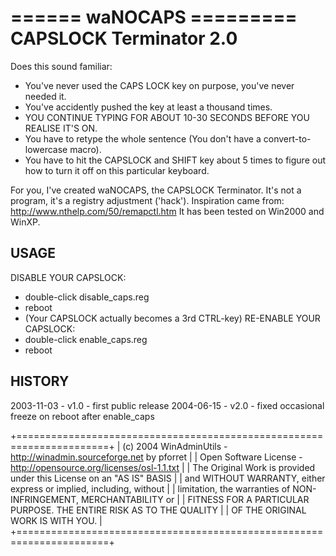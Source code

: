 ====== waNOCAPS =========
 CAPSLOCK  Terminator 2.0
=========================

Does this sound familiar: 
* You've never used the CAPS LOCK key on purpose, you've never needed it. 
* You've accidently pushed the key at least a thousand times. 
* YOU CONTINUE TYPING FOR ABOUT 10-30 SECONDS BEFORE YOU REALISE IT'S ON. 
* You have to retype the whole sentence 
  (You don't have a convert-to-lowercase macro). 
* You have to hit the CAPSLOCK and SHIFT key about 5 times to figure out 
  how to turn it off on this particular keyboard. 

For you, I've created waNOCAPS, the CAPSLOCK Terminator. 
It's not a program, it's a registry adjustment ('hack'). 
Inspiration came from: http://www.nthelp.com/50/remapctl.htm 
It has been tested on Win2000 and WinXP.

USAGE
-----
DISABLE YOUR CAPSLOCK: 
  * double-click disable_caps.reg 
  * reboot 
  * (Your CAPSLOCK actually becomes a 3rd CTRL-key) 
RE-ENABLE YOUR CAPSLOCK: 
  * double-click enable_caps.reg 
  * reboot 


HISTORY
-------
2003-11-03 - v1.0 - first public release
2004-06-15 - v2.0 - fixed occasional freeze on reboot after enable_caps

+======================================================================+
| (c) 2004 WinAdminUtils -  http://winadmin.sourceforge.net by pforret |
| Open Software License  -  http://opensource.org/licenses/osl-1.1.txt |
| The Original Work is provided under this License on an "AS IS" BASIS |
| and WITHOUT WARRANTY,  either express or implied, including, without |
| limitation,  the warranties of NON-INFRINGEMENT,  MERCHANTABILITY or |
| FITNESS FOR A PARTICULAR PURPOSE.  THE ENTIRE RISK AS TO THE QUALITY |
| OF THE ORIGINAL WORK IS WITH YOU.                                    |
+======================================================================+

